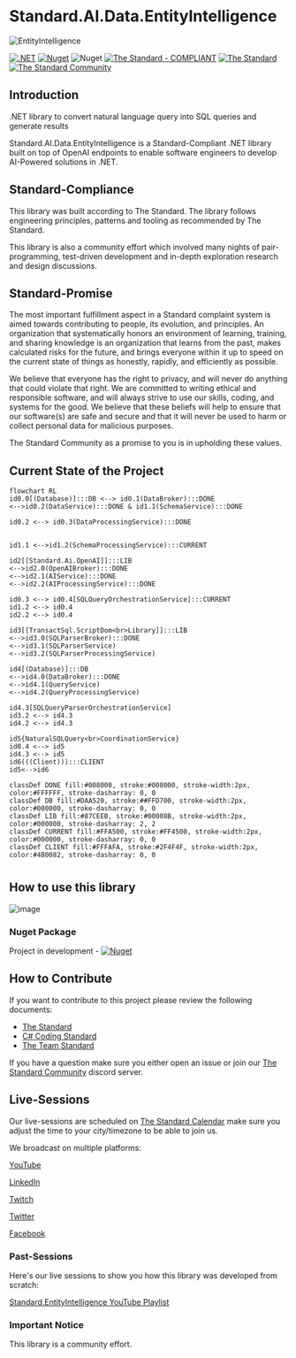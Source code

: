 # Standard.AI.Data.EntityIntelligence

![EntityIntelligence](https://raw.githubusercontent.com/hassanhabib/Standard.AI.Data.EntityIntelligence/main/ei-gitlogo.png)

[![.NET](https://github.com/hassanhabib/Standard.AI.Data.EntityIntelligence/actions/workflows/dotnet.yml/badge.svg)](https://github.com/hassanhabib/Standard.AI.Data.EntityIntelligence/actions/workflows/dotnet.yml)
[![Nuget](https://img.shields.io/nuget/v/Standard.AI.Data.EntityIntelligence?logo=nuget&color=blue)](https://www.nuget.org/packages/Standard.AI.Data.EntityIntelligence)
![Nuget](https://img.shields.io/nuget/dt/Standard.AI.Data.EntityIntelligence?logo=nuget&label=Downloads&color=blue)
[![The Standard - COMPLIANT](https://img.shields.io/badge/The_Standard-COMPLIANT-2ea44f?style=default)](https://github.com/hassanhabib/The-Standard)
[![The Standard](https://img.shields.io/github/v/release/hassanhabib/The-Standard?filter=v2.10.0&style=default&label=Standard%20Version&color=2ea44f)](https://github.com/hassanhabib/The-Standard)
[![The Standard Community](https://img.shields.io/discord/934130100008538142?style=default&color=%237289da&label=The%20Standard%20Community&logo=Discord)](https://discord.gg/vdPZ7hS52X)



## Introduction
.NET library to convert natural language query into SQL queries and generate results

Standard.AI.Data.EntityIntelligence is a Standard-Compliant .NET library built on top of OpenAI endpoints to enable software engineers to develop AI-Powered solutions in .NET.

## Standard-Compliance
This library was built according to The Standard. The library follows engineering principles, patterns and tooling as recommended by The Standard.

This library is also a community effort which involved many nights of pair-programming, test-driven development and in-depth exploration research and design discussions.

## Standard-Promise
The most important fulfillment aspect in a Standard complaint system is aimed towards contributing to people, its evolution, and principles.
An organization that systematically honors an environment of learning, training, and sharing knowledge is an organization that learns from the past, makes calculated risks for the future, 
and brings everyone within it up to speed on the current state of things as honestly, rapidly, and efficiently as possible. 
 
We believe that everyone has the right to privacy, and will never do anything that could violate that right.
We are committed to writing ethical and responsible software, and will always strive to use our skills, coding, and systems for the good.
We believe that these beliefs will help to ensure that our software(s) are safe and secure and that it will never be used to harm or collect personal data for malicious purposes.
 
The Standard Community as a promise to you is in upholding these values.

## Current State of the Project

```mermaid
flowchart RL
id0.0[(Database)]:::DB <--> id0.1(DataBroker):::DONE
<-->id0.2(DataService):::DONE & id1.1(SchemaService):::DONE

id0.2 <--> id0.3(DataProcessingService):::DONE


id1.1 <-->id1.2(SchemaProcessingService):::CURRENT

id2[[Standard.Ai.OpenAI]]:::LIB
<-->id2.0(OpenAIBroker):::DONE
<-->id2.1(AIService):::DONE
<-->id2.2(AIProcessingService):::DONE

id0.3 <--> id0.4[SQLQueryOrchestrationService]:::CURRENT
id1.2 <--> id0.4
id2.2 <--> id0.4

id3[[TransactSql.ScriptDom<br>Library]]:::LIB
<-->id3.0(SQLParserBroker):::DONE
<-->id3.1(SQLParserService)
<-->id3.2(SQLParserProcessingService)

id4[(Database)]:::DB
<-->id4.0(DataBroker):::DONE
<-->id4.1(QueryService)
<-->id4.2(QueryProcessingService)

id4.3[SQLQueryParserOrchestrationService]
id3.2 <--> id4.3
id4.2 <--> id4.3

id5{NaturalSQLQuery<br>CoordinationService}
id0.4 <--> id5
id4.3 <--> id5
id6(((Client))):::CLIENT
id5<-->id6

classDef DONE fill:#008000, stroke:#008000, stroke-width:2px, color:#FFFFFF, stroke-dasharray: 0, 0
classDef DB fill:#DAA520, stroke:##FFD700, stroke-width:2px, color:#000000, stroke-dasharray: 0, 0
classDef LIB fill:#87CEEB, stroke:#00008B, stroke-width:2px, color:#000000, stroke-dasharray: 2, 2
classDef CURRENT fill:#FFA500, stroke:#FF4500, stroke-width:2px, color:#000000, stroke-dasharray: 0, 0
classDef CLIENT fill:#FFFAFA, stroke:#2F4F4F, stroke-width:2px, color:#4B0082, stroke-dasharray: 0, 0 
```
#

<!--![StateOfTheProject](https://raw.githubusercontent.com/hassanhabib/Standard.AI.Data.EntityIntelligence/main/stateoftheproject.drawio.png)

<a href="https://app.diagrams.net/#Hhassanhabib%2FStandard.AI.Data.EntityIntelligence%2Fmain%2Fstateoftheproject.drawio" target="_blank">Edit with Draw.io</a>-->

## How to use this library
![image](https://github.com/hassanhabib/Standard.AI.Data.EntityIntelligence/assets/1453985/c6d9f0c9-aa2f-4634-ae83-1ab2260fd50e)

### Nuget Package 
Project in development - [![Nuget](https://img.shields.io/nuget/v/Standard.AI.Data.EntityIntelligence?logo=nuget&color=blue)](https://www.nuget.org/packages/Standard.AI.Data.EntityIntelligence)

## How to Contribute
If you want to contribute to this project please review the following documents:
- [The Standard](https://github.com/hassanhabib/The-Standard)
- [C# Coding Standard](https://github.com/hassanhabib/CSharpCodingStandard)
- [The Team Standard](https://github.com/hassanhabib/The-Standard-Team)

If you have a question make sure you either open an issue or join our [The Standard Community](https://discord.com/invite/vdPZ7hS52X) discord server.

## Live-Sessions
Our live-sessions are scheduled on [The Standard Calendar](https://tinyurl.com/the-standard-calendar) make sure you adjust the time to your city/timezone to be able to join us.

We broadcast on multiple platforms:

[YouTube](https://www.youtube.com/@HassanHabib)

[LinkedIn](https://www.linkedin.com/in/hassanrezkhabib/)

[Twitch](https://www.twitch.tv/binhabib)

[Twitter](https://twitter.com/HassanRezkHabib)

[Facebook](https://www.facebook.com/hassan.rezk.habib)

### Past-Sessions
Here's our live sessions to show you how this library was developed from scratch:

[Standard.EntityIntelligence YouTube Playlist](https://www.youtube.com/watch?v=wzT8tiIg70o&list=PLan3SCnsISTSf0q3FDvFLngnVpmiMte3L)

### Important Notice
This library is a community effort.
